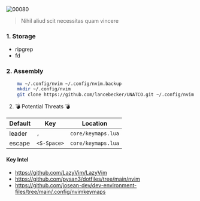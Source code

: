 ![00080](https://github.com/lancebecker/UNATCO/assets/80123/92fe58b2-2565-4405-800f-ae21b7a514ce)

> Nihil aliud scit necessitas quam vincere

### 1. Storage
* ripgrep
* fd

### 2. Assembly 
```bash
    mv ~/.config/nvim ~/.config/nvim.backup
    mkdir ~/.config/nvim
    git clone https://github.com/lancebecker/UNATCO.git ~/.config/nvim
```

2. 💣 Potential Threats 💣

| Default | Key | Location |
| ------- | --- | -------- |
| leader | `,` | `core/keymaps.lua` |
| escape | `<S-Space>` | `core/keymaps.lua` |

#### Key Intel 
* https://github.com/LazyVim/LazyVim
* https://github.com/pysan3/dotfiles/tree/main/nvim
* https://github.com/josean-dev/dev-environment-files/tree/main/.config/nvimkeymaps

